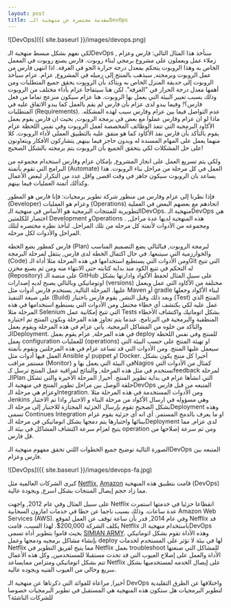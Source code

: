```yaml
---
layout: post
title: مقدمة مختصره عن منهجية الـDevOps
---
```

![DevOps]({{ site.baseurl }}/images/devops.png)

لكي نفهم بشكل مبسط منهجية الـDevOps  , سنأخذ هذا المثال التالي:
فارس وعزام زملاء عمل ويعملون على مشروع برمجي لبناء روبوت. فارس يصنع روبوت في المعمل الخاص به وهذا الروبوت يتحكم بمعدل درجة حرارة الجو في الغرفة. اذا انتهى فارس من عمل الروبوت وبرمجته, سيذهب بالمنتج إلى زميله في المشروع, عزام. عزام سيأخذ الروبوت إلى حديقة المنزل الخاص به ويتأكد بأن الروبوت يحقق جميع المتطلبات ومن أهمها معدل درجة الحرار في "الغرفة". لكن هنا سيتفاجأ عزام بأداء مختلف من الروبوت وذلك بسبب تغيير البيئة التي يعمل بها الروبوت. هنا عزام سيكون منزعج تماما من فعل فارس؟! وفيما يبدو لدى عزام بأن فارس لم يقم بالعمل كما يبدو الاتفاق عليه في المتطلبات  (Requirements). عدم التواصل فيما بين عزام وفارس سبب لهذه المشكله. ماذا لو ان عزام وفارس عملوا مع بعض في برمجة الروبوت, بحيث ان فارس يقوم بعمل الأكاود البرمجية التي تنفذ الوظائف المخصصة لعمل الروبوت وفي نفس اللحظة عزام يقوم بالتأكد بأن فارس نفذ الأكاود كما هو متفق عليه بالتطبيق العملي لأداء الروبوت. كلا منهما يعمل على المهام المسندة له وبدون حاجز فيما بينهم, يتشاركون الأفكار ويتعاونون على حل المشكلات لكي يتحقق الجميع بأن الروبوت يتم برمجته بالشكل الصحيح!

ولكي يتم تسريع العمل على انجاز المشروع, بإمكان عزام وفارس استخدام مجموعه من البرامج التي تقوم بأتمتة (Automate) العمل في كل مرحلة من مراحل بناء الروبوت. هذا يساعد بان الروبوت سيكون جاهز في وقت اقصر, واقل عدد من التكرار لبعض الأعمال وكذألك أتمتة العمليات فيما بينهم. 

فإذا نظرنا إلى عزام وفارس من منظور شركة تطوير برمجيات: فإنا فارس هو المطور (Developer) وعزام هو العمليات (Operations) اتحادهم مع بعضهم البعض في العملية التطويرية للمنتجات البرمجية هو الأساس في منهجية الـDevOps. منهجية الـDevOps هي اختصار للكلمتين Development  وOperations . هذه المنهجية لديها عدة مراحل, ومجموعه من الأدوات لأتمتة كل مرحله من تلك المراحل. لنأخذ نظره مختصره لتلك المراحل والأدوات لكل مرحله. 

فارس كمطور يضع الخطة (Plan) لبرمجة الروبوت, فبالتالي يضع التصميم المناسب والخوارزمية التي سيتبعها. في حال اكتمال الخطة لدى فارس, ينتقل لمرحلة البرمجة (Code) ومن الأدوات التي يستطيع استخدامها في هذه المرحلة مثلا أداة الـGit  التي تتيح له التحكم في تتبع الكود منذ بداية كتابته حتى الانتهاء منه ومن ثم يصنع مخزن (Repository) على منصة الـ GitHub على سبيل المثال لحفظ الأكواد وادارتها بشكل اوتوماتيكي وبالتالي يصبح لديه إصدارات (versions) مختلفة من الأكاود التي عمل ويعمل عليها. المرحلة التالية, يستخدم فارس أدوات مثل Maven  أو gradle لبناء الأكواد وجعلها على صيغة التنفيذ (Build) وبعد ذلك وقبل النشر, يقوم فارس باختبار (Test) المنتج الذي عمل عليه لكي يكتشف أي خطاء محتمل ومن الأدوات التي يستطيع استخدامها في هذه المرحلة مثلا Selenium التي تتيح إمكانية عمل Tests  بشكل اتوماتيك واكتشاف الأخطاء المنطقية والبرمجية في البرنامج. عندما يتم تجاوز هذه المرحلة ويكون المنتج تم اختباره والتأكد من خلوه من المشاكل البرمجية. يأتي عزام في هذه المرحلة ويقوم بعمل الـDeployment. في هذه المرحلة, عزام يقوم بعمل deploy  للمنتج وفي نفس اللحظة يعمل configuration للعمليات (operations) او تهيئة المنتج على حسب البيئة التي سيعمل عليها المنتج. ومن الأدوات التي قد تساعد عزام في هذه المرحلتين وتقوم بأتمتة العمل فيها أدوات مثل Ansible او puppet  او Docker. أخيرا كل منتج يكون بشكل مستمر مراقب (Monitor) في البيئة التي يعمل بها وNagios  كمثال من الأدوات التي تستخدم في مثل هذه المرحلة, والنتائج لمراقبة عمل المنتج ترسل كـfeedback لمرحلة الـPlan التي انشأها عزام في بداية تطوير المنتج. أخيرا, المرحلة الأخيرة والتي تشكل حلقة الوصل بين مراحل تطوير المنتج في منهجية الـDevOps المتبعه من قبل فارس وعزام هي مرحلة الـIntegration. ومن الأدوات المستخدمة في هذه المرحلة مثلا Jenkins وهي مسؤوله في ارسال الأكواد من مرحلة البناء و الاختبار واذا تم الاختبار بشكل الصحيح تقوم بإرسال الجزئية المجتازة للاختبار إلى مرحلة الـDeployment  وهذه تسمى Continues Integration او ما يعرف بالدمج المستمر. أي انه أي جزئية يقوم عزام ببنائها واختبارها يتم دمجها بشكل اتوماتيكي في مرحلة الـDeployment  لدى عزام, مما يتيح لعزام سرعة اكتشاف المشاكل في بيئة الـ operation  ومن ثم سرعة إصلاحها من قل فارس.   

الصورة التالية توضيح جميع الخطوات اللتي تحقق مفهوم منهجية الـDevOps  المتبعه بين فارس وعزام. 

![DevOps]({{ site.baseurl }}/images/devops-fa.jpg)

كبرى الشركات العالمية مثل [Netflix](https://www.netflix.com/), [Amazon](http://www.amazon.com/)  قامت بتطبيق هذه المنهجية (DevOps) مما زاد حجم إيصال المنتجات بشكل اسرع, وبجودة عالية.

 على سبيل المثال وفي عام 2012, واجهت Netflix انقطاعا حزئيا في خدمتها استمرت عدة ساعات. وذلك بسبب ناجما عن خطا في خدمات امازون السحابية Amazon Web Services (AWS). وفي عام 2014, قدر بأن ساعة توقف عن العمل لموقع Nefflix قد يكلف الشركة 200,000$. لهذا السبب، قامت Netflix  باستخدام منهجية الـDevOps  بحيث قاموا بتطوير أداة تسمى [SIMIAN ARMY](https://github.com/Netflix/SimianArmy/wiki). وهذه الأداة تقوم بشكل اتوماتيكي بإنشاء مشاكل برمجيه ودمجها وعمل deploy  لها في بيئة لا تؤثر على المستخدم لخدمات Netflix مما يتيح لفريق التطوير في Netflix  بعمل troubleshoot  للمشاكل التي صنعتها الأداة والعمل على إصلاح العيوب التي قد تحدث مستقبلا للمستخدمين, وكل هذه الأعمال تتم بشكل اتوماتيكي ومتزامن ممايساعد Netflix  على إيصال الخدمه لمستخدميها بشكل سريع وخالي من العيوب الفنيه وبجوده عاليه. 
 
أخيرا, مراعاة للفوائد التي ذكرناها عن منهجية الـ DevOps  واختلافها عن الطرق التقليدية لتطوير البرمجيات هل ستكون هذه المنهجية هي المستقبل في تطوير البرمجيات خصوصا للشركات الناشئة؟ 
